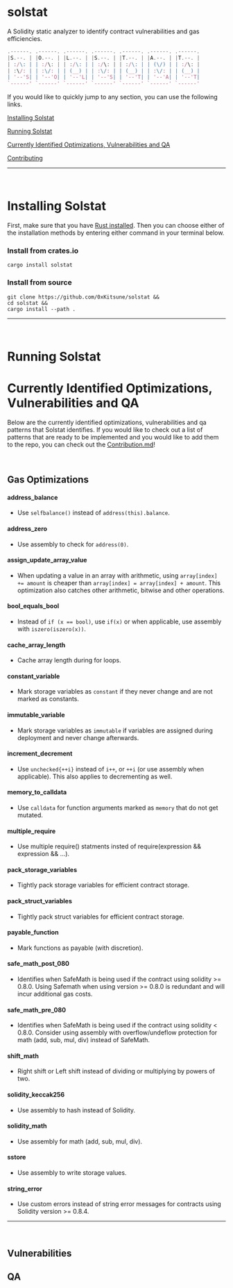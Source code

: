 # solstat
A Solidity static analyzer to identify contract vulnerabilities and gas efficiencies. 

```js
.------. .------. .------. .------. .------. .------. .------.
|S.--. | |O.--. | |L.--. | |S.--. | |T.--. | |A.--. | |T.--. |
| :/\: | | :/\: | | :/\: | | :/\: | | :/\: | | (\/) | | :/\: |
| :\/: | | :\/: | | (__) | | :\/: | | (__) | | :\/: | | (__) |
| '--'S| | '--'O| | '--'L| | '--'S| | '--'T| | '--'A| | '--'T|
`------' `------' `------' `------' `------' `------' `------'
```

If you would like to quickly jump to any section, you can use the following links.

[Installing Solstat]()

[Running Solstat]()

[Currently Identified Optimizations, Vulnerabilities and QA]()

[Contributing]()


<hr>
<br>

# Installing Solstat
First, make sure that you have [Rust installed](https://www.rust-lang.org/tools/install). Then you can choose either of the installation methods by entering either command in your terminal below.

### Install from crates.io
```
cargo install solstat
```

### Install from source
```
git clone https://github.com/0xKitsune/solstat &&
cd solstat &&
cargo install --path .
```

<hr>
<br>

# Running Solstat



# Currently Identified Optimizations, Vulnerabilities and QA 
Below are the currently identified optimizations, vulnerabilities and qa patterns that Solstat identifies. If you would like to check out a list of patterns that are ready to be implemented and you would like to add them to the repo, you can check out the [Contribution.md]()!

<br>


## Gas Optimizations

#### address_balance
- Use `selfbalance()` instead of `address(this).balance`.

#### address_zero
- Use assembly to check for `address(0)`.

#### assign_update_array_value
- When updating a value in an array with arithmetic, using `array[index] += amount` is cheaper than `array[index] = array[index] + amount`. This optimization also catches other arithmetic, bitwise and other operations.

#### bool_equals_bool
- Instead of `if (x == bool)`, use `if(x)` or when applicable, use assembly with `iszero(iszero(x))`.

#### cache_array_length
- Cache array length during for loops.

#### constant_variable
- Mark storage variables as `constant` if they never change and are not marked as constants.


#### immutable_variable
- Mark storage variables as `immutable` if variables are assigned during deployment and never change afterwards. 

#### increment_decrement
- Use `unchecked{++i}` instead of `i++`, or `++i` (or use assembly when applicable). This also applies to decrementing as well.

#### memory_to_calldata
- Use `calldata` for function arguments marked as `memory` that do not get mutated.

#### multiple_require
- Use multiple require() statments insted of require(expression && expression && ...).

#### pack_storage_variables
- Tightly pack storage variables for efficient contract storage.

#### pack_struct_variables
- Tightly pack struct variables for efficient contract storage.

#### payable_function
- Mark functions as payable (with discretion).

#### safe_math_post_080
- Identifies when SafeMath is being used if the contract using solidity >= 0.8.0. Using Safemath when using version >= 0.8.0 is redundant and will incur additional gas costs. 

#### safe_math_pre_080
- Identifies when SafeMath is being used if the contract using solidity < 0.8.0. Consider using assembly with overflow/undeflow protection for math (add, sub, mul, div) instead of SafeMath.

#### shift_math
- Right shift or Left shift instead of dividing or multiplying by powers of two.


#### solidity_keccak256
- Use assembly to hash instead of Solidity.

#### solidity_math
- Use assembly for math (add, sub, mul, div).

#### sstore
- Use assembly to write storage values.

#### string_error
- Use custom errors instead of string error messages for contracts using Solidity version >= 0.8.4.


<hr>
<br>

## Vulnerabilities


## QA
